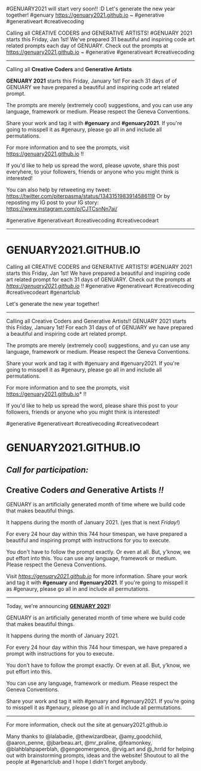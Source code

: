 #GENUARY2021 will start very soon!! :D Let's generate the new year together! #genuary https://genuary2021.github.io ~ #generative #generativeart #creativecoding 

Calling all CREATIVE CODERS and GENERATIVE ARTISTS! #GENUARY 2021 starts this Friday, Jan 1st! We've prepared 31 beautiful and inspiring code art related prompts each day of GENUARY. Check out the prompts at https://genuary2021.github.io ~ #generative #generativeart #creativecoding

---

Calling all **Creative Coders** and **Generative Artists**

**GENUARY 2021** starts this Friday, January 1st! For each 31 days of of GENUARY we have prepared a beautiful and inspiring code art related prompt.

The prompts are merely (extremely cool) suggestions, and you can use any language, framework or medium. Please respect the Geneva Conventions.

Share your work and tag it with **#genuary** and **#genuary2021**. If you're going to misspell it as #genaury, please go all in and include all permutations.

For more information and to see the prompts, visit https://genuary2021.github.io !!

If you'd like to help us spread the word, please upvote, share this post everyhere, to your followers, friends or anyone who you might think is interested!

You can also help by retweeting my tweet: https://twitter.com/piterpasma/status/1343151983914586119
Or by reposting my IG post to your IG story: https://www.instagram.com/p/CJTCsnNn7ai/

#generative #generativeart #creativecoding #creativecodeart

---




# GENUARY2021.GITHUB.IO

Calling all CREATIVE CODERS and GENERATIVE ARTISTS! #GENUARY 2021 starts this Friday, Jan 1st! We have prepared a beautiful and inspiring code art related prompt for each 31 days of GENUARY. Check out the prompts at *https://genuary2021.github.io* !! #generative #generativeart #creativecoding #creativecodeart #genartclub

Let's generate the new year together!




---

Calling all Creative Coders and Generative Artists!! GENUARY 2021 starts this Friday, January 1st! For each 31 days of of GENUARY we have prepared a beautiful and inspiring code art related prompt.

The prompts are merely (extremely cool) suggestions, and yu can use any language, framework or medium. Please respect the Geneva Conventions.

Share your work and tag it with #genuary and #genuary2021. If you're going to misspell it as #genaury, please go all in and include all permutations.

For more information and to see the prompts, visit https://genuary2021.github.io* !!

If you'd like to help us spread the word, please share this post to your followers, friends or anyone who you might think is interested!

#generative #generativeart #creativecoding #creativecodeart 





# GENUARY2021.GITHUB.IO

## *Call for participation:* 
## Creative Coders *and* Generative Artists *!!*


GENUARY is an artificially generated month of time where we build code that makes beautiful things.

It happens during the month of January 2021. (yes that is next *Friday!*)

For every 24 hour day within this 744 hour timespan, we have prepared a beautiful and inspiring prompt with instructions for you to execute.

You don't have to follow the prompt exactly. Or even at all. But, y'know, we put effort into this. You can use any language, framework or medium. Please respect the Geneva Conventions.

Visit *https://genuary2021.github.io* for more information. Share your work and tag it with **#genuary** and **#genuary2021**. If you're going to misspell it as #genaury, please go all in and include all permutations.





---

Today, we're announcing **[GENUARY 2021](https://genuary2021.github.io/)**!

GENUARY is an artificially generated month of time where we build code that makes beautiful things.

It happens during the month of January 2021.

For every 24 hour day within this 744 hour timespan, we have prepared a prompt with instructions for you to execute.

You don’t have to follow the prompt exactly. Or even at all. But, y’know, we put effort into this.

You can use any language, framework or medium. Please respect the Geneva Conventions.

Share your work and tag it with #genuary and #genuary2021. If you’re going to misspell it as #genaury, please go all in and include all permutations.

---

For more information, check out the site at genuary2021.github.io

Many thanks to @lalabadie, @thewizardbear, @amy_goodchild, @aaron_penne, @jbarbeau.art, @mr_praline, @feamonkey, @blahblahpaperblah, @gengeomergence, @rvig.art and @_hrrld for helping out with brainstorming prompts, ideas and the website! Shoutout to all the people at #genartclub and I hope I didn't forget anybody.